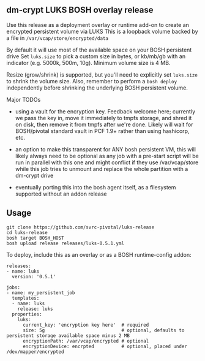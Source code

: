 ## dm-crypt LUKS BOSH overlay release

Use this release as a deployment overlay or runtime add-on to create an encrypted persistent volume via LUKS
This is a loopback volume backed by a file in `/var/vcap/store/encrypted/data`

By default it will use most of the available space on your BOSH persistent drive
Set `luks.size` to pick a custom size in bytes, or kb/mb/gb with an indicator (e.g. 5000k, 500m, 10g).
Minimum volume size is 4 MB.

Resize (grow/shrink) is supported, but you'll need to explicitly set `luks.size` to shrink the volume size.
Also, remember to perform a `bosh deploy` independently before shrinking the underlying BOSH persistent volume.

Major TODOs
* using a vault for the encryption key.  Feedback welcome here; currently we pass the key in,
move it immediately to tmpfs storage, and shred it on disk, then remove it from tmpfs after we're done.
Likely will wait for BOSH/pivotal standard vault in PCF 1.9+ rather than using hashicorp, etc.

* an option to make this transparent for ANY bosh persistent VM, this will likely always need to be optional
as any job with a pre-start script will be run in parallel with this one and might conflict if they use
/var/vcap/store while this job tries to unmount and replace the whole partition with a dm-crypt drive

* eventually porting this into the bosh agent itself, as a filesystem supported without an addon release

## Usage

```
git clone https://github.com/svrc-pivotal/luks-release
cd luks-release
bosh target BOSH_HOST
bosh upload release releases/luks-0.5.1.yml
```

To deploy, include this as an overlay or as a BOSH runtime-config addon:
```
releases:
- name: luks
  version: '0.5.1'

jobs:
- name: my_persistent_job
  templates:
  - name: luks
    release: luks
  properties:
    luks:
      current_key: 'encryption key here'  # required
      size: 5g                            # optional, defaults to persistent storage available space minus 2 MB
      encryptionPath: /var/vcap/encrypted # optional
      encryptionDevice: encrpted          # optional, placed under /dev/mapper/encrypted
```
